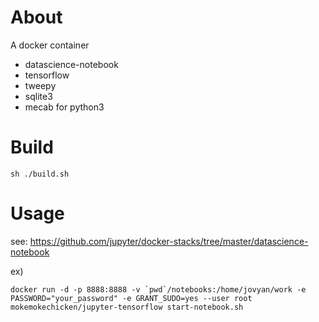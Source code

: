 About
=====

A docker container
- datascience-notebook
- tensorflow
- tweepy
- sqlite3
- mecab for python3

Build
========

```
sh ./build.sh
```

Usage
=========

see: https://github.com/jupyter/docker-stacks/tree/master/datascience-notebook

ex)

```
docker run -d -p 8888:8888 -v `pwd`/notebooks:/home/jovyan/work -e PASSWORD="your_password" -e GRANT_SUDO=yes --user root mokemokechicken/jupyter-tensorflow start-notebook.sh
```

